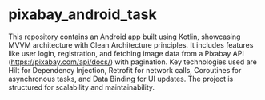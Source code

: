 # pixabay_android_task
This repository contains an Android app built using Kotlin, showcasing MVVM architecture with Clean Architecture principles. It includes features like user login, registration, and fetching image data from a Pixabay API (https://pixabay.com/api/docs/) with pagination. Key technologies used are Hilt for Dependency Injection, Retrofit for network calls, Coroutines for asynchronous tasks, and Data Binding for UI updates. The project is structured for scalability and maintainability.
